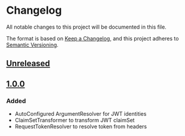# Changelog

All notable changes to this project will be documented in this file.

The format is based on [Keep a Changelog](https://keepachangelog.com/en/1.0.0/), and this project adheres
to [Semantic Versioning](https://semver.org/spec/v2.0.0.html).

## [Unreleased]

## [1.0.0]

### Added

- AutoConfigured ArgumentResolver for JWT identities
- ClaimSetTransformer to transform JWT claimSet
- RequestTokenResolver to resolve token from headers

[unreleased]: https://github.com/hndrs/jwt-auth-spring-boot-starter/compare/v1.0.0...HEAD

[1.0.0]: https://github.com/hndrs/jwt-auth-spring-boot-starter/compare/a9b56be382ab065e05c602815dba1d77536f6595...v1.0.0

